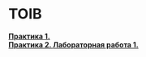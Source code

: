 <h1>TOIB</h1>
<a href="https://github.com/m0xeS/TOIB/tree/main/prz1"> <strong>Практика 1. </strong> </a><br />
<a href="https://github.com/m0xeS/TOIB/tree/main/prz2"> <strong>Практика 2. </strong> </a>
<a href="https://github.com/m0xeS/TOIB/tree/main/lr1"> <strong>Лабораторная работа 1. </strong> </a>

